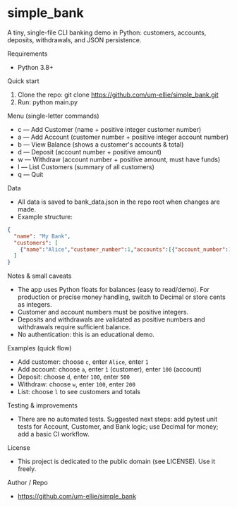 # simple_bank

A tiny, single-file CLI banking demo in Python: customers, accounts, deposits, withdrawals, and JSON persistence.

Requirements
- Python 3.8+

Quick start
1. Clone the repo:
   git clone https://github.com/um-ellie/simple_bank.git
2. Run:
   python main.py

Menu (single-letter commands)
- c — Add Customer (name + positive integer customer number)
- a — Add Account (customer number + positive integer account number)
- b — View Balance (shows a customer's accounts & total)
- d — Deposit (account number + positive amount)
- w — Withdraw (account number + positive amount, must have funds)
- l — List Customers (summary of all customers)
- q — Quit

Data
- All data is saved to bank_data.json in the repo root when changes are made.
- Example structure:
```json
{
  "name": "My Bank",
  "customers": [
    {"name":"Alice","customer_number":1,"accounts":[{"account_number":100,"balance":2500.0}]}
  ]
}
```

Notes & small caveats
- The app uses Python floats for balances (easy to read/demo). For production or precise money handling, switch to Decimal or store cents as integers.
- Customer and account numbers must be positive integers.
- Deposits and withdrawals are validated as positive numbers and withdrawals require sufficient balance.
- No authentication: this is an educational demo.

Examples (quick flow)
- Add customer: choose `c`, enter `Alice`, enter `1`
- Add account: choose `a`, enter `1` (customer), enter `100` (account)
- Deposit: choose `d`, enter `100`, enter `500`
- Withdraw: choose `w`, enter `100`, enter `200`
- List: choose `l` to see customers and totals

Testing & improvements
- There are no automated tests. Suggested next steps: add pytest unit tests for Account, Customer, and Bank logic; use Decimal for money; add a basic CI workflow.

License
- This project is dedicated to the public domain (see LICENSE). Use it freely.

Author / Repo
- https://github.com/um-ellie/simple_bank
